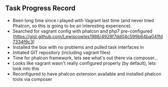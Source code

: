 Task Progress Record
----

- Been long time since i played with Vagrant last time (and never tried Phalcon, so this is going to be an interesting experience).
- Searched for vagrant config with phalcon and php7 pre-configured (https://gist.github.com/Lewiscowles1986/4928f7dd04c599b64ba041fd7334f9c3)
- Installed the box with no problems and pulled task interfaces in
- Initiated GIT repository (including vagrant files)
- Time for phalcon framework, lets see what's out there via composer...
- Looks like vagrant wasn't really configured properly (by default), lets look into this 
- Reconfigured to have phalcon extension available and installed phalcon tools via composer